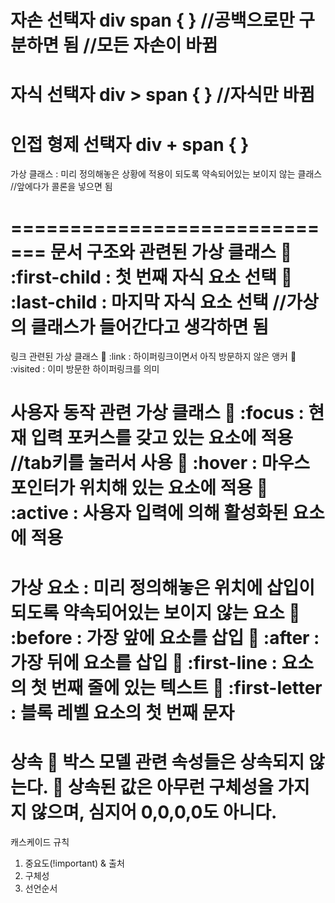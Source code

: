 자손 선택자
div span { }
//공백으로만 구분하면 됨
//모든 자손이 바뀜
=============================
자식 선택자
div > span { }
//자식만 바뀜
=============================
인접 형제 선택자
div + span { }
=============================
가상 클래스
: 미리 정의해놓은 상황에 적용이 되도록 약속되어있는 보이지 않는 클래스
//앞에다가 콜론을 넣으면 됨

=============================
문서 구조와 관련된 가상 클래스
	:first-child : 첫 번째 자식 요소 선택
	:last-child : 마지막 자식 요소 선택
//가상의 클래스가 들어간다고 생각하면 됨
=============================
링크 관련된 가상 클래스
	:link : 하이퍼링크이면서 아직 방문하지 않은 앵커
	:visited : 이미 방문한 하이퍼링크를 의미

사용자 동작 관련 가상 클래스
	:focus : 현재 입력 포커스를 갖고 있는 요소에 적용
//tab키를 눌러서 사용
	:hover : 마우스 포인터가 위치해 있는 요소에 적용
	:active : 사용자 입력에 의해 활성화된 요소에 적용
=============================
가상 요소
: 미리 정의해놓은 위치에 삽입이 되도록 약속되어있는 보이지 않는 요소
	:before : 가장 앞에 요소를 삽입
	:after : 가장 뒤에 요소를 삽입
	:first-line : 요소의 첫 번째 줄에 있는 텍스트
	:first-letter : 블록 레벨 요소의 첫 번째 문자
=============================
상속
	박스 모델 관련 속성들은 상속되지 않는다.
	상속된 값은 아무런 구체성을 가지지 않으며, 심지어 0,0,0,0도 아니다.
=============================
캐스케이드 규칙
1.	중요도(!important) & 출처
2.	구체성
3.	선언순서
